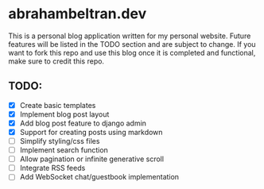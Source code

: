 # abrahambeltran.dev

This is a personal blog application written for my personal website. Future features will be listed in the TODO section and are subject to change. If you want to fork this repo and use this blog once it is completed and functional, make sure to credit this repo.

## TODO:

-   [x] Create basic templates
-   [x] Implement blog post layout
-   [x] Add blog post feature to django admin
-   [x] Support for creating posts using markdown
-   [ ] Simplify styling/css files
-   [ ] Implement search function
-   [ ] Allow pagination or infinite generative scroll
-   [ ] Integrate RSS feeds
-   [ ] Add WebSocket chat/guestbook implementation
